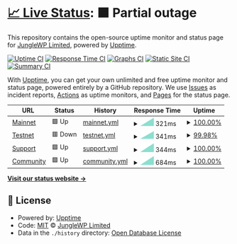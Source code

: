 # [📈 Live Status](https://status.junglewp.io): <!--live status--> **🟧 Partial outage**

This repository contains the open-source uptime monitor and status page for [JungleWP Limited](https://junglewp.com), powered by [Upptime](https://github.com/upptime/upptime).

[![Uptime CI](https://github.com/junglewp/status/workflows/Uptime%20CI/badge.svg)](https://github.com/junglewp/status/actions?query=workflow%3A%22Uptime+CI%22)
[![Response Time CI](https://github.com/junglewp/status/workflows/Response%20Time%20CI/badge.svg)](https://github.com/junglewp/status/actions?query=workflow%3A%22Response+Time+CI%22)
[![Graphs CI](https://github.com/junglewp/status/workflows/Graphs%20CI/badge.svg)](https://github.com/junglewp/status/actions?query=workflow%3A%22Graphs+CI%22)
[![Static Site CI](https://github.com/junglewp/status/workflows/Static%20Site%20CI/badge.svg)](https://github.com/junglewp/status/actions?query=workflow%3A%22Static+Site+CI%22)
[![Summary CI](https://github.com/junglewp/status/workflows/Summary%20CI/badge.svg)](https://github.com/junglewp/status/actions?query=workflow%3A%22Summary+CI%22)

With [Upptime](https://upptime.js.org), you can get your own unlimited and free uptime monitor and status page, powered entirely by a GitHub repository. We use [Issues](https://github.com/junglewp/status/issues) as incident reports, [Actions](https://github.com/junglewp/status/actions) as uptime monitors, and [Pages](https://status.junglewp.io) for the status page.

<!--start: status pages-->
<!-- This summary is generated by Upptime (https://github.com/upptime/upptime) -->
<!-- Do not edit this manually, your changes will be overwritten -->
<!-- prettier-ignore -->
| URL | Status | History | Response Time | Uptime |
| --- | ------ | ------- | ------------- | ------ |
| <img alt="" src="https://icons.duckduckgo.com/ip3/www.junglewp.com.ico" height="13"> [Mainnet](https://www.junglewp.com) | 🟩 Up | [mainnet.yml](https://github.com/junglewp/status/commits/HEAD/history/mainnet.yml) | <details><summary><img alt="Response time graph" src="./graphs/mainnet/response-time-week.png" height="20"> 321ms</summary><br><a href="https://status.junglewp.io/history/mainnet"><img alt="Response time 321" src="https://img.shields.io/endpoint?url=https%3A%2F%2Fraw.githubusercontent.com%2Fjunglewp%2Fstatus%2FHEAD%2Fapi%2Fmainnet%2Fresponse-time.json"></a><br><a href="https://status.junglewp.io/history/mainnet"><img alt="24-hour response time 321" src="https://img.shields.io/endpoint?url=https%3A%2F%2Fraw.githubusercontent.com%2Fjunglewp%2Fstatus%2FHEAD%2Fapi%2Fmainnet%2Fresponse-time-day.json"></a><br><a href="https://status.junglewp.io/history/mainnet"><img alt="7-day response time 321" src="https://img.shields.io/endpoint?url=https%3A%2F%2Fraw.githubusercontent.com%2Fjunglewp%2Fstatus%2FHEAD%2Fapi%2Fmainnet%2Fresponse-time-week.json"></a><br><a href="https://status.junglewp.io/history/mainnet"><img alt="30-day response time 321" src="https://img.shields.io/endpoint?url=https%3A%2F%2Fraw.githubusercontent.com%2Fjunglewp%2Fstatus%2FHEAD%2Fapi%2Fmainnet%2Fresponse-time-month.json"></a><br><a href="https://status.junglewp.io/history/mainnet"><img alt="1-year response time 321" src="https://img.shields.io/endpoint?url=https%3A%2F%2Fraw.githubusercontent.com%2Fjunglewp%2Fstatus%2FHEAD%2Fapi%2Fmainnet%2Fresponse-time-year.json"></a></details> | <details><summary><a href="https://status.junglewp.io/history/mainnet">100.00%</a></summary><a href="https://status.junglewp.io/history/mainnet"><img alt="All-time uptime 100.00%" src="https://img.shields.io/endpoint?url=https%3A%2F%2Fraw.githubusercontent.com%2Fjunglewp%2Fstatus%2FHEAD%2Fapi%2Fmainnet%2Fuptime.json"></a><br><a href="https://status.junglewp.io/history/mainnet"><img alt="24-hour uptime 100.00%" src="https://img.shields.io/endpoint?url=https%3A%2F%2Fraw.githubusercontent.com%2Fjunglewp%2Fstatus%2FHEAD%2Fapi%2Fmainnet%2Fuptime-day.json"></a><br><a href="https://status.junglewp.io/history/mainnet"><img alt="7-day uptime 100.00%" src="https://img.shields.io/endpoint?url=https%3A%2F%2Fraw.githubusercontent.com%2Fjunglewp%2Fstatus%2FHEAD%2Fapi%2Fmainnet%2Fuptime-week.json"></a><br><a href="https://status.junglewp.io/history/mainnet"><img alt="30-day uptime 100.00%" src="https://img.shields.io/endpoint?url=https%3A%2F%2Fraw.githubusercontent.com%2Fjunglewp%2Fstatus%2FHEAD%2Fapi%2Fmainnet%2Fuptime-month.json"></a><br><a href="https://status.junglewp.io/history/mainnet"><img alt="1-year uptime 100.00%" src="https://img.shields.io/endpoint?url=https%3A%2F%2Fraw.githubusercontent.com%2Fjunglewp%2Fstatus%2FHEAD%2Fapi%2Fmainnet%2Fuptime-year.json"></a></details>
| <img alt="" src="https://icons.duckduckgo.com/ip3/testnet.devops.junglewp.io.ico" height="13"> [Testnet](https://testnet.devops.junglewp.io) | 🟥 Down | [testnet.yml](https://github.com/junglewp/status/commits/HEAD/history/testnet.yml) | <details><summary><img alt="Response time graph" src="./graphs/testnet/response-time-week.png" height="20"> 341ms</summary><br><a href="https://status.junglewp.io/history/testnet"><img alt="Response time 341" src="https://img.shields.io/endpoint?url=https%3A%2F%2Fraw.githubusercontent.com%2Fjunglewp%2Fstatus%2FHEAD%2Fapi%2Ftestnet%2Fresponse-time.json"></a><br><a href="https://status.junglewp.io/history/testnet"><img alt="24-hour response time 341" src="https://img.shields.io/endpoint?url=https%3A%2F%2Fraw.githubusercontent.com%2Fjunglewp%2Fstatus%2FHEAD%2Fapi%2Ftestnet%2Fresponse-time-day.json"></a><br><a href="https://status.junglewp.io/history/testnet"><img alt="7-day response time 341" src="https://img.shields.io/endpoint?url=https%3A%2F%2Fraw.githubusercontent.com%2Fjunglewp%2Fstatus%2FHEAD%2Fapi%2Ftestnet%2Fresponse-time-week.json"></a><br><a href="https://status.junglewp.io/history/testnet"><img alt="30-day response time 341" src="https://img.shields.io/endpoint?url=https%3A%2F%2Fraw.githubusercontent.com%2Fjunglewp%2Fstatus%2FHEAD%2Fapi%2Ftestnet%2Fresponse-time-month.json"></a><br><a href="https://status.junglewp.io/history/testnet"><img alt="1-year response time 341" src="https://img.shields.io/endpoint?url=https%3A%2F%2Fraw.githubusercontent.com%2Fjunglewp%2Fstatus%2FHEAD%2Fapi%2Ftestnet%2Fresponse-time-year.json"></a></details> | <details><summary><a href="https://status.junglewp.io/history/testnet">99.98%</a></summary><a href="https://status.junglewp.io/history/testnet"><img alt="All-time uptime 99.98%" src="https://img.shields.io/endpoint?url=https%3A%2F%2Fraw.githubusercontent.com%2Fjunglewp%2Fstatus%2FHEAD%2Fapi%2Ftestnet%2Fuptime.json"></a><br><a href="https://status.junglewp.io/history/testnet"><img alt="24-hour uptime 99.98%" src="https://img.shields.io/endpoint?url=https%3A%2F%2Fraw.githubusercontent.com%2Fjunglewp%2Fstatus%2FHEAD%2Fapi%2Ftestnet%2Fuptime-day.json"></a><br><a href="https://status.junglewp.io/history/testnet"><img alt="7-day uptime 99.98%" src="https://img.shields.io/endpoint?url=https%3A%2F%2Fraw.githubusercontent.com%2Fjunglewp%2Fstatus%2FHEAD%2Fapi%2Ftestnet%2Fuptime-week.json"></a><br><a href="https://status.junglewp.io/history/testnet"><img alt="30-day uptime 99.98%" src="https://img.shields.io/endpoint?url=https%3A%2F%2Fraw.githubusercontent.com%2Fjunglewp%2Fstatus%2FHEAD%2Fapi%2Ftestnet%2Fuptime-month.json"></a><br><a href="https://status.junglewp.io/history/testnet"><img alt="1-year uptime 99.98%" src="https://img.shields.io/endpoint?url=https%3A%2F%2Fraw.githubusercontent.com%2Fjunglewp%2Fstatus%2FHEAD%2Fapi%2Ftestnet%2Fuptime-year.json"></a></details>
| <img alt="" src="https://icons.duckduckgo.com/ip3/docs.junglewp.com.ico" height="13"> [Support](https://docs.junglewp.com) | 🟩 Up | [support.yml](https://github.com/junglewp/status/commits/HEAD/history/support.yml) | <details><summary><img alt="Response time graph" src="./graphs/support/response-time-week.png" height="20"> 344ms</summary><br><a href="https://status.junglewp.io/history/support"><img alt="Response time 344" src="https://img.shields.io/endpoint?url=https%3A%2F%2Fraw.githubusercontent.com%2Fjunglewp%2Fstatus%2FHEAD%2Fapi%2Fsupport%2Fresponse-time.json"></a><br><a href="https://status.junglewp.io/history/support"><img alt="24-hour response time 344" src="https://img.shields.io/endpoint?url=https%3A%2F%2Fraw.githubusercontent.com%2Fjunglewp%2Fstatus%2FHEAD%2Fapi%2Fsupport%2Fresponse-time-day.json"></a><br><a href="https://status.junglewp.io/history/support"><img alt="7-day response time 344" src="https://img.shields.io/endpoint?url=https%3A%2F%2Fraw.githubusercontent.com%2Fjunglewp%2Fstatus%2FHEAD%2Fapi%2Fsupport%2Fresponse-time-week.json"></a><br><a href="https://status.junglewp.io/history/support"><img alt="30-day response time 344" src="https://img.shields.io/endpoint?url=https%3A%2F%2Fraw.githubusercontent.com%2Fjunglewp%2Fstatus%2FHEAD%2Fapi%2Fsupport%2Fresponse-time-month.json"></a><br><a href="https://status.junglewp.io/history/support"><img alt="1-year response time 344" src="https://img.shields.io/endpoint?url=https%3A%2F%2Fraw.githubusercontent.com%2Fjunglewp%2Fstatus%2FHEAD%2Fapi%2Fsupport%2Fresponse-time-year.json"></a></details> | <details><summary><a href="https://status.junglewp.io/history/support">100.00%</a></summary><a href="https://status.junglewp.io/history/support"><img alt="All-time uptime 100.00%" src="https://img.shields.io/endpoint?url=https%3A%2F%2Fraw.githubusercontent.com%2Fjunglewp%2Fstatus%2FHEAD%2Fapi%2Fsupport%2Fuptime.json"></a><br><a href="https://status.junglewp.io/history/support"><img alt="24-hour uptime 100.00%" src="https://img.shields.io/endpoint?url=https%3A%2F%2Fraw.githubusercontent.com%2Fjunglewp%2Fstatus%2FHEAD%2Fapi%2Fsupport%2Fuptime-day.json"></a><br><a href="https://status.junglewp.io/history/support"><img alt="7-day uptime 100.00%" src="https://img.shields.io/endpoint?url=https%3A%2F%2Fraw.githubusercontent.com%2Fjunglewp%2Fstatus%2FHEAD%2Fapi%2Fsupport%2Fuptime-week.json"></a><br><a href="https://status.junglewp.io/history/support"><img alt="30-day uptime 100.00%" src="https://img.shields.io/endpoint?url=https%3A%2F%2Fraw.githubusercontent.com%2Fjunglewp%2Fstatus%2FHEAD%2Fapi%2Fsupport%2Fuptime-month.json"></a><br><a href="https://status.junglewp.io/history/support"><img alt="1-year uptime 100.00%" src="https://img.shields.io/endpoint?url=https%3A%2F%2Fraw.githubusercontent.com%2Fjunglewp%2Fstatus%2FHEAD%2Fapi%2Fsupport%2Fuptime-year.json"></a></details>
| <img alt="" src="https://icons.duckduckgo.com/ip3/teams.junglewp.io.ico" height="13"> [Community](https://teams.junglewp.io) | 🟩 Up | [community.yml](https://github.com/junglewp/status/commits/HEAD/history/community.yml) | <details><summary><img alt="Response time graph" src="./graphs/community/response-time-week.png" height="20"> 684ms</summary><br><a href="https://status.junglewp.io/history/community"><img alt="Response time 684" src="https://img.shields.io/endpoint?url=https%3A%2F%2Fraw.githubusercontent.com%2Fjunglewp%2Fstatus%2FHEAD%2Fapi%2Fcommunity%2Fresponse-time.json"></a><br><a href="https://status.junglewp.io/history/community"><img alt="24-hour response time 684" src="https://img.shields.io/endpoint?url=https%3A%2F%2Fraw.githubusercontent.com%2Fjunglewp%2Fstatus%2FHEAD%2Fapi%2Fcommunity%2Fresponse-time-day.json"></a><br><a href="https://status.junglewp.io/history/community"><img alt="7-day response time 684" src="https://img.shields.io/endpoint?url=https%3A%2F%2Fraw.githubusercontent.com%2Fjunglewp%2Fstatus%2FHEAD%2Fapi%2Fcommunity%2Fresponse-time-week.json"></a><br><a href="https://status.junglewp.io/history/community"><img alt="30-day response time 684" src="https://img.shields.io/endpoint?url=https%3A%2F%2Fraw.githubusercontent.com%2Fjunglewp%2Fstatus%2FHEAD%2Fapi%2Fcommunity%2Fresponse-time-month.json"></a><br><a href="https://status.junglewp.io/history/community"><img alt="1-year response time 684" src="https://img.shields.io/endpoint?url=https%3A%2F%2Fraw.githubusercontent.com%2Fjunglewp%2Fstatus%2FHEAD%2Fapi%2Fcommunity%2Fresponse-time-year.json"></a></details> | <details><summary><a href="https://status.junglewp.io/history/community">100.00%</a></summary><a href="https://status.junglewp.io/history/community"><img alt="All-time uptime 100.00%" src="https://img.shields.io/endpoint?url=https%3A%2F%2Fraw.githubusercontent.com%2Fjunglewp%2Fstatus%2FHEAD%2Fapi%2Fcommunity%2Fuptime.json"></a><br><a href="https://status.junglewp.io/history/community"><img alt="24-hour uptime 100.00%" src="https://img.shields.io/endpoint?url=https%3A%2F%2Fraw.githubusercontent.com%2Fjunglewp%2Fstatus%2FHEAD%2Fapi%2Fcommunity%2Fuptime-day.json"></a><br><a href="https://status.junglewp.io/history/community"><img alt="7-day uptime 100.00%" src="https://img.shields.io/endpoint?url=https%3A%2F%2Fraw.githubusercontent.com%2Fjunglewp%2Fstatus%2FHEAD%2Fapi%2Fcommunity%2Fuptime-week.json"></a><br><a href="https://status.junglewp.io/history/community"><img alt="30-day uptime 100.00%" src="https://img.shields.io/endpoint?url=https%3A%2F%2Fraw.githubusercontent.com%2Fjunglewp%2Fstatus%2FHEAD%2Fapi%2Fcommunity%2Fuptime-month.json"></a><br><a href="https://status.junglewp.io/history/community"><img alt="1-year uptime 100.00%" src="https://img.shields.io/endpoint?url=https%3A%2F%2Fraw.githubusercontent.com%2Fjunglewp%2Fstatus%2FHEAD%2Fapi%2Fcommunity%2Fuptime-year.json"></a></details>

<!--end: status pages-->

[**Visit our status website →**](https://status.junglewp.io)

## 📄 License

- Powered by: [Upptime](https://github.com/upptime/upptime)
- Code: [MIT](./LICENSE) © [JungleWP Limited](https://junglewp.com)
- Data in the `./history` directory: [Open Database License](https://opendatacommons.org/licenses/odbl/1-0/)
